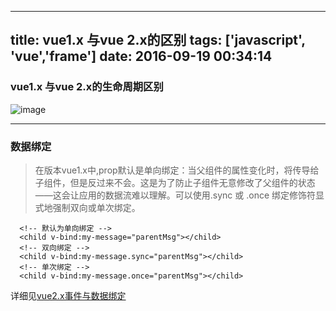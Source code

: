 
---
title: vue1.x 与vue 2.x的区别
tags: ['javascript', 'vue','frame']
date: 2016-09-19 00:34:14
---

### vue1.x 与vue 2.x的生命周期区别

![image](http://note.youdao.com/yws/res/4079/9BA996B72E374A578B5F89B7A5C56049)

<!--more -->
---
### 数据绑定
> 在版本vue1.x中,prop默认是单向绑定：当父组件的属性变化时，将传导给子组件，但是反过来不会。这是为了防止子组件无意修改了父组件的状态——这会让应用的数据流难以理解。可以使用.sync 或 .once 绑定修饰符显式地强制双向或单次绑定。

```
  <!-- 默认为单向绑定 -->
  <child v-bind:my-message="parentMsg"></child>
  <!-- 双向绑定 -->
  <child v-bind:my-message.sync="parentMsg"></child>
  <!-- 单次绑定 -->
  <child v-bind:my-message.once="parentMsg"></child>
```


详细见[vue2.x事件与数据绑定](http://github.matisha.pw)

